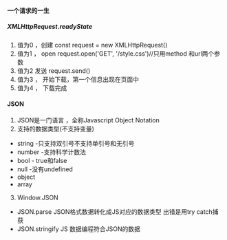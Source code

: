 #### 一个请求的一生
##### XMLHttpRequest.readyState 
1. 值为0 ，创建 const request = new XMLHttpRequest()
2. 值为1 ， open request.open('GET', '/style.css')//只用method 和url两个参数
3. 值为2 发送 request.send()
4. 值为3 ， 开始下载，第一个信息出现在页面中
5. 值为4 ， 下载完成
#### JSON 
1. JSON是一门语言 ，全称Javascript Object Notation
2. 支持的数据类型(不支持变量)
  * string -只支持双引号不支持单引号和无引号
  * number -支持科学计数法
  * bool  - true和false
  * null -没有undefined
  * object
  * array
3. Window.JSON
  *  JSON.parse   JSON格式数据转化成JS对应的数据类型 出错是用try catch捕获
  *  JSON.stringify  JS 数据编程符合JSON的数据